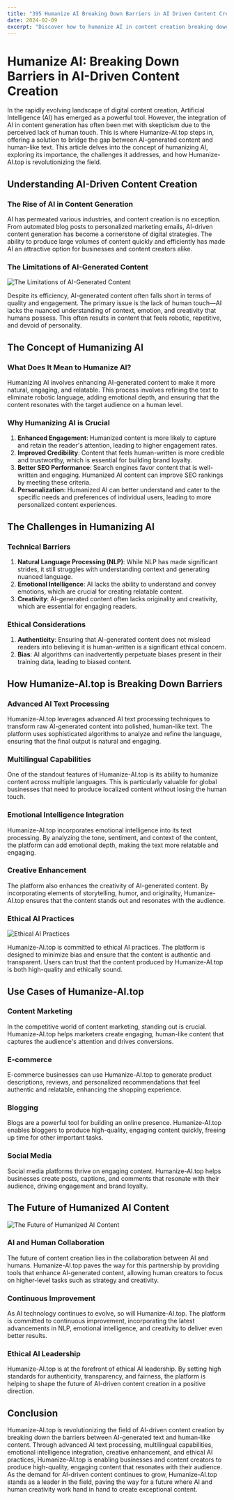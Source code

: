 ```yaml
---
title: "395 Humanize AI Breaking Down Barriers in AI Driven Content Creation"
date: 2024-02-09
excerpt: "Discover how to humanize AI in content creation breaking down barriers for more authentic and engaging results"
---
```


# Humanize AI: Breaking Down Barriers in AI-Driven Content Creation

In the rapidly evolving landscape of digital content creation, Artificial Intelligence (AI) has emerged as a powerful tool. However, the integration of AI in content generation has often been met with skepticism due to the perceived lack of human touch. This is where Humanize-AI.top steps in, offering a solution to bridge the gap between AI-generated content and human-like text. This article delves into the concept of humanizing AI, exploring its importance, the challenges it addresses, and how Humanize-AI.top is revolutionizing the field.

## Understanding AI-Driven Content Creation

### The Rise of AI in Content Generation

AI has permeated various industries, and content creation is no exception. From automated blog posts to personalized marketing emails, AI-driven content generation has become a cornerstone of digital strategies. The ability to produce large volumes of content quickly and efficiently has made AI an attractive option for businesses and content creators alike.

### The Limitations of AI-Generated Content

![The Limitations of AI-Generated Content](/images/16.jpeg)


Despite its efficiency, AI-generated content often falls short in terms of quality and engagement. The primary issue is the lack of human touch—AI lacks the nuanced understanding of context, emotion, and creativity that humans possess. This often results in content that feels robotic, repetitive, and devoid of personality.

## The Concept of Humanizing AI

### What Does It Mean to Humanize AI?

Humanizing AI involves enhancing AI-generated content to make it more natural, engaging, and relatable. This process involves refining the text to eliminate robotic language, adding emotional depth, and ensuring that the content resonates with the target audience on a human level.

### Why Humanizing AI is Crucial

1. **Enhanced Engagement**: Humanized content is more likely to capture and retain the reader's attention, leading to higher engagement rates.
2. **Improved Credibility**: Content that feels human-written is more credible and trustworthy, which is essential for building brand loyalty.
3. **Better SEO Performance**: Search engines favor content that is well-written and engaging. Humanized AI content can improve SEO rankings by meeting these criteria.
4. **Personalization**: Humanized AI can better understand and cater to the specific needs and preferences of individual users, leading to more personalized content experiences.

## The Challenges in Humanizing AI

### Technical Barriers

1. **Natural Language Processing (NLP)**: While NLP has made significant strides, it still struggles with understanding context and generating nuanced language.
2. **Emotional Intelligence**: AI lacks the ability to understand and convey emotions, which are crucial for creating relatable content.
3. **Creativity**: AI-generated content often lacks originality and creativity, which are essential for engaging readers.

### Ethical Considerations

1. **Authenticity**: Ensuring that AI-generated content does not mislead readers into believing it is human-written is a significant ethical concern.
2. **Bias**: AI algorithms can inadvertently perpetuate biases present in their training data, leading to biased content.

## How Humanize-AI.top is Breaking Down Barriers

### Advanced AI Text Processing

Humanize-AI.top leverages advanced AI text processing techniques to transform raw AI-generated content into polished, human-like text. The platform uses sophisticated algorithms to analyze and refine the language, ensuring that the final output is natural and engaging.

### Multilingual Capabilities

One of the standout features of Humanize-AI.top is its ability to humanize content across multiple languages. This is particularly valuable for global businesses that need to produce localized content without losing the human touch.

### Emotional Intelligence Integration

Humanize-AI.top incorporates emotional intelligence into its text processing. By analyzing the tone, sentiment, and context of the content, the platform can add emotional depth, making the text more relatable and engaging.

### Creative Enhancement

The platform also enhances the creativity of AI-generated content. By incorporating elements of storytelling, humor, and originality, Humanize-AI.top ensures that the content stands out and resonates with the audience.

### Ethical AI Practices

![Ethical AI Practices](/images/18.jpeg)


Humanize-AI.top is committed to ethical AI practices. The platform is designed to minimize bias and ensure that the content is authentic and transparent. Users can trust that the content produced by Humanize-AI.top is both high-quality and ethically sound.

## Use Cases of Humanize-AI.top

### Content Marketing

In the competitive world of content marketing, standing out is crucial. Humanize-AI.top helps marketers create engaging, human-like content that captures the audience's attention and drives conversions.

### E-commerce

E-commerce businesses can use Humanize-AI.top to generate product descriptions, reviews, and personalized recommendations that feel authentic and relatable, enhancing the shopping experience.

### Blogging

Blogs are a powerful tool for building an online presence. Humanize-AI.top enables bloggers to produce high-quality, engaging content quickly, freeing up time for other important tasks.

### Social Media

Social media platforms thrive on engaging content. Humanize-AI.top helps businesses create posts, captions, and comments that resonate with their audience, driving engagement and brand loyalty.

## The Future of Humanized AI Content

![The Future of Humanized AI Content](/images/17.jpeg)


### AI and Human Collaboration

The future of content creation lies in the collaboration between AI and humans. Humanize-AI.top paves the way for this partnership by providing tools that enhance AI-generated content, allowing human creators to focus on higher-level tasks such as strategy and creativity.

### Continuous Improvement

As AI technology continues to evolve, so will Humanize-AI.top. The platform is committed to continuous improvement, incorporating the latest advancements in NLP, emotional intelligence, and creativity to deliver even better results.

### Ethical AI Leadership

Humanize-AI.top is at the forefront of ethical AI leadership. By setting high standards for authenticity, transparency, and fairness, the platform is helping to shape the future of AI-driven content creation in a positive direction.

## Conclusion

Humanize-AI.top is revolutionizing the field of AI-driven content creation by breaking down the barriers between AI-generated text and human-like content. Through advanced AI text processing, multilingual capabilities, emotional intelligence integration, creative enhancement, and ethical AI practices, Humanize-AI.top is enabling businesses and content creators to produce high-quality, engaging content that resonates with their audience. As the demand for AI-driven content continues to grow, Humanize-AI.top stands as a leader in the field, paving the way for a future where AI and human creativity work hand in hand to create exceptional content.